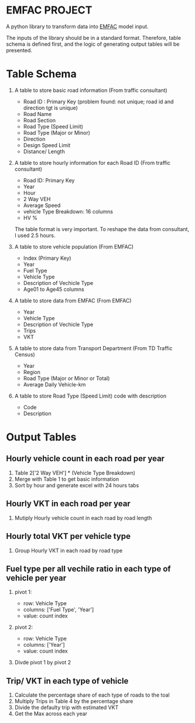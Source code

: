 # EMFAC PROJECT
A python library to transform data into [EMFAC](https://www.epd.gov.hk/epd/english/environmentinhk/air/guide_ref/emfac-hk.html) model input.

The inputs of the library should be in a standard format. Therefore, table schema is defined first, and the logic of generating output tables will be presented.

# Table Schema

1. A table to store basic road information (From traffic consultant)
    * Road ID : Primary Key (problem found: not unique; road id and direction tgt is unique)
    * Road Name
    * Road Section
    * Road Type (Speed Limit)
    * Road Type (Major or Minor)
    * Direction
    * Design Speed Limit
    * Distance/ Length

2. A table to store hourly information for each Road ID (From traffic consultant)
    * Road ID: Primary Key
    * Year
    * Hour
    * 2 Way VEH
    * Average Speed
    * vehicle Type Breakdown: 16 columns
    * HV %

    The table format is very important. To reshape the data from consultant, I used 2.5 hours.

3. A table to store vehicle population (From EMFAC)
    * Index (Primary Key)
    * Year
    * Fuel Type
    * Vehicle Type
    * Description of Vechicle Type
    * Age01 to Age45 columns

4. A table to store data from EMFAC (From EMFAC)
    * Year
    * Vehicle Type
    * Description of Vechicle Type
    * Trips
    * VKT

5. A table to store data from Transport Department (From TD Traffic Census)
    * Year
    * Region
    * Road Type (Major or Minor or Total)
    * Average Daily Vehicle-km

6. A table to store Road Type (Speed Limit) code with description
    * Code
    * Description


# Output Tables

## Hourly vehicle count in each road per year
1. Table 2['2 Way VEH'] * (Vehicle Type Breakdown)
2. Merge with Table 1 to get basic information
3. Sort by hour and generate excel with 24 hours tabs

## Hourly VKT in each road per year
1. Mutiply Hourly vehicle count in each road by road length

## Hourly total VKT per vehicle type
1. Group Hourly VKT in each road by road type

## Fuel type per all vechile ratio in each type of vehicle per year
1. pivot 1:
    * row: Vehicle Type
    * columns: ['Fuel Type', 'Year']
    * value: count index

2. pivot 2:
    * row: Vehicle Type
    * columns: ['Year']
    * value: count index

3. Divde pivot 1 by pivot 2

## Trip/ VKT in each type of vehicle
1. Calculate the percentage share of each type of roads to the toal
2. Multiply Trips in Table 4 by the percentage share
3. Divide the defaulty trip with estimated VKT
4. Get the Max across each year